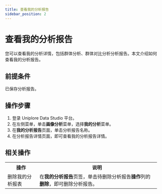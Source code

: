 ```yaml
---
title: 查看我的分析报告
sidebar_position: 2
---
```

# 查看我的分析报告
您可以查看我的分析详情，包括群体分析、群体对比分析分析报告。本文介绍如何查看我的分析报告。

## 前提条件
已保存分析报告。

## 操作步骤
1. 登录 Uniplore Data Studio 平台。
2. 在左侧菜单，单击**画像分析**菜单，选择**我的分析**菜单。
3. 在**我的分析报告**页面，单击分析报告名称。
4. 在分析报告详情页面，即可查看我的分析报告详情。

## 相关操作
<table>
    <tr>
        <th>操作</th>
        <th>说明</th>
    </tr>
    <tr>
        <td>删除我的分析报表</td>
        <td>在<strong>我的分析报告</strong>页签，单击待删除分析报告<strong>操作</strong>列的<strong>删除</strong>，即可删除分析报告。</td>
    </tr>
</table>